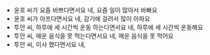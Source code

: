 - 윤호 씨가 요즘 바쁘다면서요
  네, 요즘 일이 많아서 바빠요
- 윤호 씨가 아프다면서요
  네, 감기에 걸려서 많이 아파요
- 투안 씨, 하루에 세 시간씩 운동 하는다면서요
  네, 하루에 세 시간씩 운동해요
- 투안 씨, 매운 음식을 못 먹는다면서요
  네, 매운 음식을 못 먹어요
- 투안 씨, 이사 했다면서요
  내,